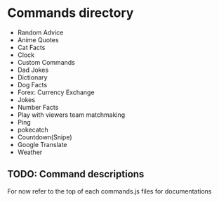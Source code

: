 # Commands directory
- Random Advice
- Anime Quotes
- Cat Facts
- Clock
- Custom Commands
- Dad Jokes
- Dictionary
- Dog Facts
- Forex: Currency Exchange
- Jokes
- Number Facts
- Play with viewers team matchmaking
- Ping
- pokecatch
- Countdown(Snipe)
- Google Translate
- Weather

## TODO: Command descriptions
For now refer to the top of each commands.js files for documentations
